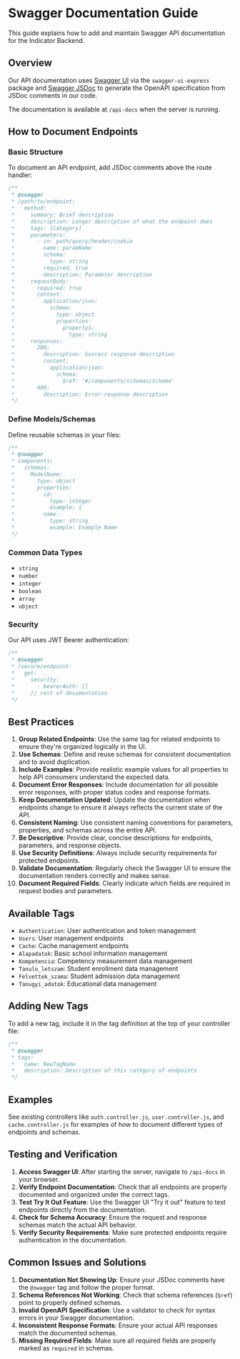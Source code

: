 # Swagger Documentation Guide

This guide explains how to add and maintain Swagger API documentation for the Indicator Backend.

## Overview

Our API documentation uses [Swagger UI](https://swagger.io/tools/swagger-ui/) via the `swagger-ui-express` package and [Swagger JSDoc](https://github.com/Surnet/swagger-jsdoc) to generate the OpenAPI specification from JSDoc comments in our code.

The documentation is available at `/api-docs` when the server is running.

## How to Document Endpoints

### Basic Structure

To document an API endpoint, add JSDoc comments above the route handler:

```javascript
/**
 * @swagger
 * /path/to/endpoint:
 *   method:
 *     summary: Brief description
 *     description: Longer description of what the endpoint does
 *     tags: [Category]
 *     parameters:
 *       - in: path/query/header/cookie
 *         name: paramName
 *         schema:
 *           type: string
 *         required: true
 *         description: Parameter description
 *     requestBody:
 *       required: true
 *       content:
 *         application/json:
 *           schema:
 *             type: object
 *             properties:
 *               property1:
 *                 type: string
 *     responses:
 *       200:
 *         description: Success response description
 *         content:
 *           application/json:
 *             schema:
 *               $ref: '#/components/schemas/Schema'
 *       400:
 *         description: Error response description
 */
```

### Define Models/Schemas

Define reusable schemas in your files:

```javascript
/**
 * @swagger
 * components:
 *   schemas:
 *     ModelName:
 *       type: object
 *       properties:
 *         id:
 *           type: integer
 *           example: 1
 *         name:
 *           type: string
 *           example: Example Name
 */
```

### Common Data Types

- `string`
- `number`
- `integer`
- `boolean`
- `array`
- `object`

### Security

Our API uses JWT Bearer authentication:

```javascript
/**
 * @swagger
 * /secure/endpoint:
 *   get:
 *     security:
 *       - bearerAuth: []
 *     // rest of documentation
 */
```

## Best Practices

1. **Group Related Endpoints**: Use the same tag for related endpoints to ensure they're organized logically in the UI.
2. **Use Schemas**: Define and reuse schemas for consistent documentation and to avoid duplication.
3. **Include Examples**: Provide realistic example values for all properties to help API consumers understand the expected data.
4. **Document Error Responses**: Include documentation for all possible error responses, with proper status codes and response formats.
5. **Keep Documentation Updated**: Update the documentation when endpoints change to ensure it always reflects the current state of the API.
6. **Consistent Naming**: Use consistent naming conventions for parameters, properties, and schemas across the entire API.
7. **Be Descriptive**: Provide clear, concise descriptions for endpoints, parameters, and response objects.
8. **Use Security Definitions**: Always include security requirements for protected endpoints.
9. **Validate Documentation**: Regularly check the Swagger UI to ensure the documentation renders correctly and makes sense.
10. **Document Required Fields**: Clearly indicate which fields are required in request bodies and parameters.

## Available Tags

- `Authentication`: User authentication and token management
- `Users`: User management endpoints
- `Cache`: Cache management endpoints
- `Alapadatok`: Basic school information management
- `Kompetencia`: Competency measurement data management
- `Tanulo_letszam`: Student enrollment data management
- `Felvettek_szama`: Student admission data management
- `Tanugyi_adatok`: Educational data management

## Adding New Tags

To add a new tag, include it in the tag definition at the top of your controller file:

```javascript
/**
 * @swagger
 * tags:
 *   name: NewTagName
 *   description: Description of this category of endpoints
 */
```

## Examples

See existing controllers like `auth.controller.js`, `user.controller.js`, and `cache.controller.js` for examples of how to document different types of endpoints and schemas.

## Testing and Verification

1. **Access Swagger UI**: After starting the server, navigate to `/api-docs` in your browser.
2. **Verify Endpoint Documentation**: Check that all endpoints are properly documented and organized under the correct tags.
3. **Test Try It Out Feature**: Use the Swagger UI "Try it out" feature to test endpoints directly from the documentation.
4. **Check for Schema Accuracy**: Ensure the request and response schemas match the actual API behavior.
5. **Verify Security Requirements**: Make sure protected endpoints require authentication in the documentation.

## Common Issues and Solutions

1. **Documentation Not Showing Up**: Ensure your JSDoc comments have the `@swagger` tag and follow the proper format.
2. **Schema References Not Working**: Check that schema references (`$ref`) point to properly defined schemas.
3. **Invalid OpenAPI Specification**: Use a validator to check for syntax errors in your Swagger documentation.
4. **Inconsistent Response Formats**: Ensure your actual API responses match the documented schemas.
5. **Missing Required Fields**: Make sure all required fields are properly marked as `required` in schemas.
